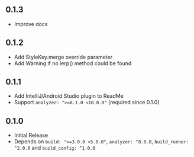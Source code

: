 ## 0.1.3

* Improve docs

## 0.1.2

* Add StyleKey.merge override parameter
* Add Warning if no lerp() method could be found

## 0.1.1

* Add IntelliJ/Android Studio plugin to ReadMe
* Support `analyzer: ">=8.1.0 <10.0.0"` (required since 0.1.0)

## 0.1.0

* Initial Release
* Depends on `build: ">=3.0.0 <5.0.0"`, `analyzer: ^8.0.0`, `build_runner: ^2.0.0` and `build_config: ^1.0.0`
